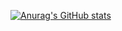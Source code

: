 [![Anurag's GitHub stats](https://github-readme-stats.vercel.app/api?username=labonnya)](https://github.com/anuraghazra/github-readme-stats)
